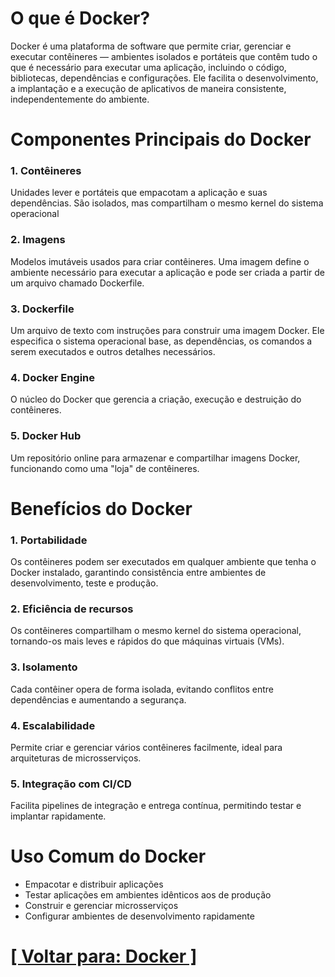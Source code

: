 # O que é Docker?

Docker é uma plataforma de software que permite criar, gerenciar e executar contêineres — ambientes isolados e portáteis que contêm tudo o que é necessário para executar uma aplicação, incluindo o código, bibliotecas, dependências e configurações. Ele facilita o desenvolvimento, a implantação e a execução de aplicativos de maneira consistente, independentemente do ambiente.

# Componentes Principais do Docker

### 1. Contêineres

Unidades lever e portáteis que empacotam a aplicação e suas dependências. São isolados, mas compartilham o mesmo kernel do sistema operacional

### 2. Imagens

Modelos imutáveis usados para criar contêineres. Uma imagem define o ambiente necessário para executar a aplicação e pode ser criada a partir de um arquivo chamado Dockerfile.

### 3. Dockerfile

Um arquivo de texto com instruções para construir uma imagem Docker. Ele especifica o sistema operacional base, as dependências, os comandos a serem executados e outros detalhes necessários.

### 4. Docker Engine

O núcleo do Docker que gerencia a criação, execução e destruição do contêineres.

### 5. Docker Hub

Um repositório online para armazenar e compartilhar imagens Docker, funcionando como uma "loja" de contêineres.

# Benefícios do Docker

### 1. Portabilidade

Os contêineres podem ser executados em qualquer ambiente que tenha o Docker instalado, garantindo consistência entre ambientes de desenvolvimento, teste e produção.

### 2. Eficiência de recursos

Os contêineres compartilham o mesmo kernel do sistema operacional, tornando-os mais leves e rápidos do que máquinas virtuais (VMs).

### 3. Isolamento

Cada contêiner opera de forma isolada, evitando conflitos entre dependências e aumentando a segurança.

### 4. Escalabilidade

Permite criar e gerenciar vários contêineres facilmente, ideal para arquiteturas de microsserviços.

### 5. Integração com CI/CD

Facilita pipelines de integração e entrega contínua, permitindo testar e implantar rapidamente.

# Uso Comum do Docker

- Empacotar e distribuir aplicações
- Testar aplicações em ambientes idênticos aos de produção
- Construir e gerenciar microsserviços
- Configurar ambientes de desenvolvimento rapidamente

# [[ Voltar para: Docker ]](./1-docker.md)